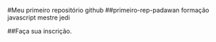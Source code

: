 #Meu primeiro repositório github 
##primeiro-rep-padawan
formação javascript mestre jedi

##Faça sua inscrição.
